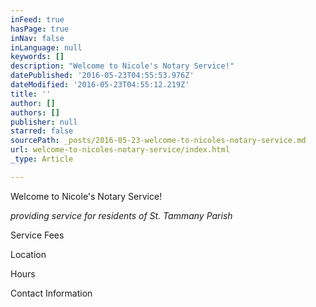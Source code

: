 ```yaml
---
inFeed: true
hasPage: true
inNav: false
inLanguage: null
keywords: []
description: "Welcome to Nicole's Notary Service!"
datePublished: '2016-05-23T04:55:53.976Z'
dateModified: '2016-05-23T04:55:12.219Z'
title: ''
author: []
authors: []
publisher: null
starred: false
sourcePath: _posts/2016-05-23-welcome-to-nicoles-notary-service.md
url: welcome-to-nicoles-notary-service/index.html
_type: Article

---
```

Welcome to Nicole's Notary Service!

_providing service for residents of St. Tammany Parish_

Service Fees

Location

Hours

Contact Information